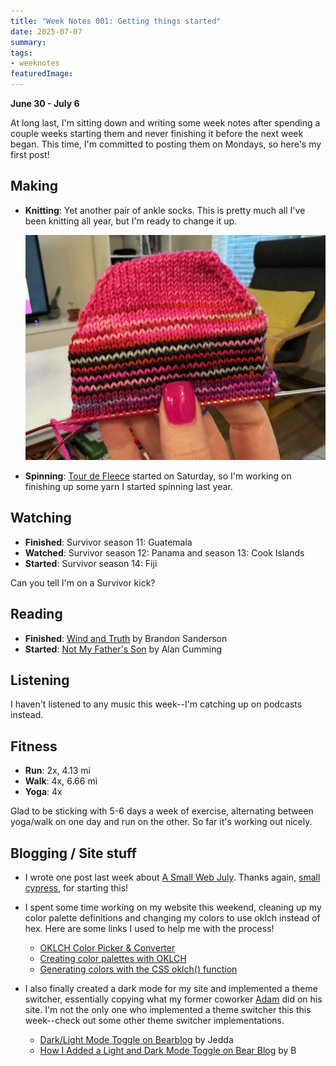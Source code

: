 ```yaml
---
title: "Week Notes 001: Getting things started"
date: 2025-07-07
summary:
tags:
- weeknotes
featuredImage:
---
```

**June 30 - July 6**

At long last, I'm sitting down and writing some week notes after spending a couple weeks starting them and never finishing it before the next week began. This time, I'm committed to posting them on Mondays, so here's my first post!

## Making
* **Knitting**: Yet another pair of ankle socks. This is pretty much all I've been knitting all year, but I'm ready to change it up.

  ![The toe of a handknit sock held up in front of a bookcase.](./images/ankle-sock.jpg "These ankle socks are the best.")
* **Spinning**:  [Tour de Fleece](https://spinoffmagazine.com/tour-de-fleece-coming-ready/) started on Saturday, so I'm working on finishing up some yarn I started spinning last year. 

## Watching
* **Finished**: Survivor season 11: Guatemala
* **Watched**: Survivor season 12: Panama and season 13: Cook Islands
* **Started**: Survivor season 14: Fiji

Can you tell I'm on a Survivor kick?

## Reading
* **Finished**: [Wind and Truth](https://app.thestorygraph.com/books/b67a3e79-d844-4032-86a3-a120cfe2115a) by Brandon Sanderson
* **Started**: [Not My Father's Son](https://app.thestorygraph.com/books/230332fc-5eb2-4be9-92bc-c7f441af94a8) by Alan Cumming

## Listening
I haven't listened to any music this week--I'm catching up on podcasts instead.

## Fitness
* **Run**: 2x, 4.13 mi
* **Walk**: 4x, 6.66 mi
* **Yoga**: 4x

Glad to be sticking with 5-6 days a week of exercise, alternating between yoga/walk on one day and run on the other. So far it's working out nicely.

## Blogging / Site stuff
* I wrote one post last week about [A Small Web July](/a-small-web-july). Thanks again, [small cypress](https://smallcypress.bearblog.dev/a-small-web-july/), for starting this!

* I spent some time working on my website this weekend, cleaning up my color palette definitions and changing my colors to use oklch instead of hex. Here are some links I used to help me with the process!

	* [OKLCH Color Picker & Converter](https://oklch.com)
	* [Creating color palettes with OKLCH](https://blog.logrocket.com/oklch-css-consistent-accessible-color-palettes/#creating-color-palettes-with-oklch)
	* [Generating colors with the CSS oklch() function](https://gomakethings.com/generating-colors-with-the-css-oklch-function)

* I also finally created a dark mode for my site and implemented a theme switcher, essentially copying what my former coworker [Adam](https://varn.dev) did on his site. I'm not the only one who implemented a theme switcher this this week--check out some other theme switcher implementations.

	* [Dark/Light Mode Toggle on Bearblog](https://notes.jeddacp.com/darklight-mode-toggle-on-bearblog) by Jedda
	* [How I Added a Light and Dark Mode Toggle on Bear Blog](https://binarydigit.city/light-dark-mode-toggle-bear-blog) by B
